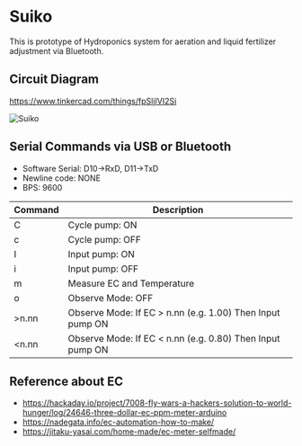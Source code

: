 Suiko
====================================
This is prototype of Hydroponics system for aeration and liquid fertilizer adjustment via Bluetooth.


Circuit Diagram
------------------------------------
https://www.tinkercad.com/things/fpSljIVI2Si

![Suiko](https://user-images.githubusercontent.com/3187220/93266167-a620e800-f7e4-11ea-939b-ee56c9987325.png)


Serial Commands via USB or Bluetooth
------------------------------------
- Software Serial: D10->RxD, D11->TxD
- Newline code: NONE
- BPS: 9600

| Command | Description |
| --- | --- |
| C | Cycle pump: ON |
| c | Cycle pump: OFF |
| I | Input pump: ON |
| i | Input pump: OFF |
| m | Measure EC and Temperature |
| o | Observe Mode: OFF |
| &gt;n.nn | Observe Mode: If EC &gt; n.nn (e.g. 1.00) Then Input pump ON |
| &lt;n.nn | Observe Mode: If EC &lt; n.nn (e.g. 0.80) Then Input pump ON |


Reference about EC
------------------------------------
- https://hackaday.io/project/7008-fly-wars-a-hackers-solution-to-world-hunger/log/24646-three-dollar-ec-ppm-meter-arduino
- https://nadegata.info/ec-automation-how-to-make/
- https://jitaku-yasai.com/home-made/ec-meter-selfmade/
